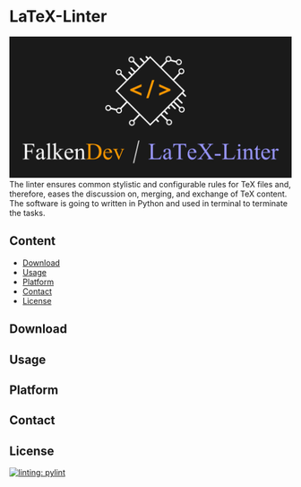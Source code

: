 # LaTeX-Linter
![alt text](https://github.com/FalkenDev/LaTeX-Linter/blob/main/linter.png?raw=true)
The linter ensures common stylistic and configurable rules for TeX files and, therefore, eases the discussion on, merging, and exchange of TeX content. The software is going to written in Python and used in terminal to terminate the tasks.

## Content
- [Download](#download)
- [Usage](#usage)
- [Platform](#platform)
- [Contact](#contact)
- [License](#license)
## Download
## Usage
## Platform
## Contact
## License
[![linting: pylint](https://img.shields.io/badge/linting-pylint-yellowgreen)](https://github.com/PyCQA/pylint)
